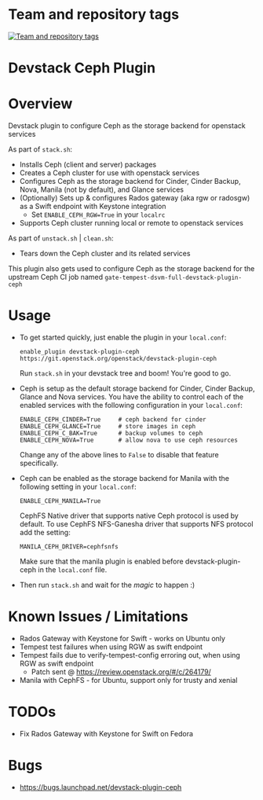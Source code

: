 Team and repository tags
========================

[![Team and repository tags](https://governance.openstack.org/tc/badges/devstack-plugin-ceph.svg)](https://governance.openstack.org/tc/reference/tags/index.html)

Devstack Ceph Plugin
====================

# Overview

Devstack plugin to configure Ceph as the storage backend for openstack services

As part of ```stack.sh```:

* Installs Ceph (client and server) packages
* Creates a Ceph cluster for use with openstack services
* Configures Ceph as the storage backend for Cinder, Cinder Backup, Nova,
  Manila (not by default), and Glance services
* (Optionally) Sets up & configures Rados gateway (aka rgw or radosgw) as a Swift endpoint with Keystone integration
  * Set ```ENABLE_CEPH_RGW=True``` in your ```localrc```
* Supports Ceph cluster running local or remote to openstack services

As part of ```unstack.sh``` | ```clean.sh```:

* Tears down the Ceph cluster and its related services

This plugin also gets used to configure Ceph as the storage backend for the upstream Ceph CI job named ```gate-tempest-dsvm-full-devstack-plugin-ceph```


# Usage

* To get started quickly, just enable the plugin in your ```local.conf```:

    ```enable_plugin devstack-plugin-ceph https://git.openstack.org/openstack/devstack-plugin-ceph```

  Run ```stack.sh``` in your devstack tree and boom!  You're good to go.

* Ceph is setup as the default storage backend for Cinder, Cinder Backup,
  Glance and Nova services.  You have the ability to control each of the
  enabled services with the following configuration in your ```local.conf```:

    ```
    ENABLE_CEPH_CINDER=True     # ceph backend for cinder
    ENABLE_CEPH_GLANCE=True     # store images in ceph
    ENABLE_CEPH_C_BAK=True      # backup volumes to ceph
    ENABLE_CEPH_NOVA=True       # allow nova to use ceph resources
    ```

  Change any of the above lines to ```False``` to disable that feature
  specifically.

* Ceph can be enabled as the storage backend for Manila with the following
  setting in your ```local.conf```:

    ```
    ENABLE_CEPH_MANILA=True
    ```

  CephFS Native driver that supports native Ceph protocol is used by default.
  To use CephFS NFS-Ganesha driver that supports NFS protocol add the setting:

    ```
    MANILA_CEPH_DRIVER=cephfsnfs
    ```

  Make sure that the manila plugin is enabled before devstack-plugin-ceph in
  the ```local.conf``` file.

* Then run ```stack.sh``` and wait for the _magic_ to happen :)


# Known Issues / Limitations

* Rados Gateway with Keystone for Swift - works on Ubuntu only
* Tempest test failures when using RGW as swift endpoint
* Tempest fails due to verify-tempest-config erroring out, when using RGW as swift endpoint
  * Patch sent @ https://review.openstack.org/#/c/264179/
* Manila with CephFS - for Ubuntu, support only for trusty and xenial

# TODOs

* Fix Rados Gateway with Keystone for Swift on Fedora

# Bugs

* https://bugs.launchpad.net/devstack-plugin-ceph
